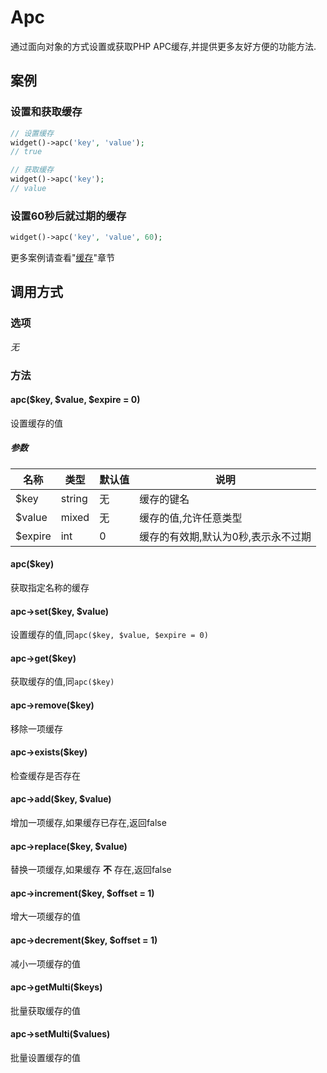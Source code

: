 Apc
===

通过面向对象的方式设置或获取PHP APC缓存,并提供更多友好方便的功能方法.

案例
----

### 设置和获取缓存
```php
// 设置缓存
widget()->apc('key', 'value');
// true

// 获取缓存
widget()->apc('key');
// value
```

### 设置60秒后就过期的缓存
```php
widget()->apc('key', 'value', 60);
```

更多案例请查看"[缓存](../book/cache.md)"章节

调用方式
-------

### 选项

*无*

### 方法

#### apc($key, $value, $expire = 0)
设置缓存的值

##### 参数

| 名称      | 类型      | 默认值    | 说明                                  |
|-----------|-----------|-----------|---------------------------------------|
| $key      | string    | 无        | 缓存的键名                            |
| $value    | mixed     | 无        | 缓存的值,允许任意类型                 |
| $expire   | int       | 0         | 缓存的有效期,默认为0秒,表示永不过期   |

#### apc($key)
获取指定名称的缓存

#### apc->set($key, $value)
设置缓存的值,同`apc($key, $value, $expire = 0)`

#### apc->get($key)
获取缓存的值,同`apc($key)`

#### apc->remove($key)
移除一项缓存

#### apc->exists($key)
检查缓存是否存在

#### apc->add($key, $value)
增加一项缓存,如果缓存已存在,返回false

#### apc->replace($key, $value)
替换一项缓存,如果缓存 **不** 存在,返回false

#### apc->increment($key, $offset = 1)
增大一项缓存的值

#### apc->decrement($key, $offset = 1)
减小一项缓存的值

#### apc->getMulti($keys)
批量获取缓存的值

#### apc->setMulti($values)
批量设置缓存的值
